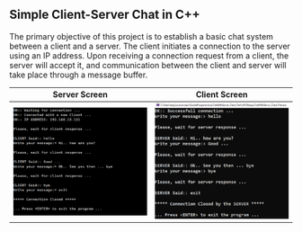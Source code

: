 ## Simple Client-Server Chat in C++

The primary objective of this project is to establish a basic chat system between a client and a server.
The client initiates a connection to the server using an IP address. Upon receiving a connection request from a client, the server will accept it, and communication between the client and server will take place through a message buffer.

Server Screen          |  Client Screen   
:-------------------------:|:-------------------------:
<img src='server_img.png' width='250'>   |  <img src='client_img.png' width='250'> 
